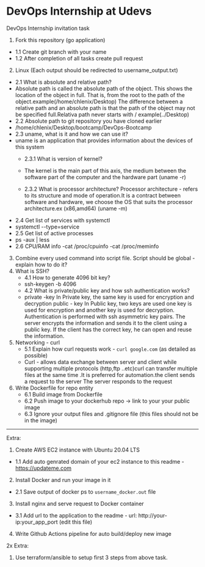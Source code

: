 # DevOps Internship at Udevs

DevOps Internship invitation task

1. Fork this repository (go application)
  - 1.1 Create git branch with your name
  - 1.2 After completion of all tasks create pull request
2. Linux (Each output should be redirected to username_output.txt)
  - 2.1 What is absolute and relative path?
  - Absolute path is called the absolute path of the object. This shows the location of the object in full. That is, from the root to the path of the object.example(/home/chlenix/Desktop)
    The difference between a relative path and an absolute path is that the path of the object may not be specified full.Relativa path never starts with /
    example(../Desktop)
  - 2.2 Absolute path to git repository you have cloned earlier
  - /home/chlenix/Desktop/bootcamp/DevOps-Bootcamp
  - 2.3 uname, what is it and how we can use it?
  - uname is an application that provides information about the devices of this system
      - 2.3.1 What is version of kernel?
      - The kernel is the main part of this axis, the medium between the software part of the computer and the hardware part (uname -r)
              
      - 2.3.2 What is processor architecture?
      Processor architecture - refers to its structure and mode of operation.It is a contract between software and hardware, we choose the OS that suits the processor architecture.ex (x86,amd64) (uname -m)
  - 2.4 Get list of services with systemctl
  - systemctl --type=service
  - 2.5 Get list of active processes
  - ps -aux | less
  - 2.6 CPU/RAM info
  -cat /proc/cpuinfo
  -cat /proc/meminfo
3. Combine every used command into script file. Script should be global - explain how to do it?
4. What is SSH?
   - 4.1 How to generate 4096 bit key?
   - ssh-keygen -b 4096
   - 4.2 What is private/public key and how ssh authentication works?
   - private -key In Private key, the same key is used for encryption and decryption
        public - key        In Public key, two keys are used one key is used for encryption and another key is used for decryption.
        Authentication is performed with ssh asymmetric key pairs. The server encrypts the information and sends it to the client using a public key. If the client has the correct key, he can open and reuse the information.
5. Networking - curl
   - 5.1 Explain how curl requests work - `curl google.com` (as detailed as possible)
   - Curl - allows data exchange between server and client while supporting multiple protocols (http,ftp ..etc)curl can transfer multiple files at the same time .It is preferred for automation.the client sends a request to the server The server responds to the request
6. Write Dockerfile for repo entity
   - 6.1 Build image from Dockerfile
   - 6.2 Push image to your dockerhub repo -> link to your your public image
   - 6.3 Ignore your output files and .gitignore file (this files should not be in the image)
---
Extra:
1. Create AWS EC2 instance with Ubuntu 20.04 LTS
  - 1.1 Add auto genrated domain of your ec2 instance to this readme - https://updateme.com
2. Install Docker and run your image in it
  - 2.1 Save output of docker ps to `username_docker.out` file
3. Install nginx and serve request to Docker container
  - 3.1 Add url to the application to the readme - url: http://your-ip:your_app_port (edit this file)
4. Write Github Actions pipeline for auto build/deploy new image

2x Extra:
1. Use terraform/ansible to setup first 3 steps from above task. 
